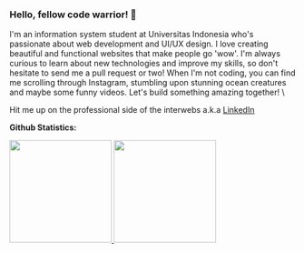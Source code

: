 ### Hello, fellow code warrior! 👋

I'm an information system student at Universitas Indonesia who's passionate about web development and UI/UX design. I love creating beautiful and functional websites that make people go 'wow'. I'm always curious to learn about new technologies and improve my skills, so don't hesitate to send me a pull request or two! When I'm not coding, you can find me scrolling through Instagram, stumbling upon stunning ocean creatures and maybe some funny videos. Let's build something amazing together! \

Hit me up on the professional side of the interwebs a.k.a [LinkedIn](https://www.linkedin.com/in/riristogatorop/)

**Github Statistics:**
<p align="left">
<a href="https://github.com/rirism">
  <img height="180em" src="https://github-readme-stats-eight-theta.vercel.app/api?username=rirism&show_icons=true&theme=algolia&include_all_commits=true&count_private=true"/>
  <img height="180em" src="https://github-readme-stats-eight-theta.vercel.app/api/top-langs/?username=rirism&layout=compact&langs_count=8&theme=algolia"/>
</a>
</p>
